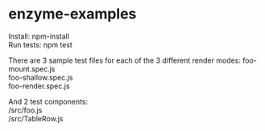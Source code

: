 # enzyme-examples

Install: npm-install  
Run tests: npm test

There are 3 sample test files for each of the 3 different render modes:
foo-mount.spec.js  
foo-shallow.spec.js  
foo-render.spec.js  

And 2 test components:  
/src/foo.js  
/src/TableRow.js  
